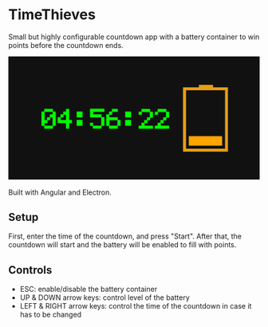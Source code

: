 # TimeThieves

Small but highly configurable countdown app with a battery container to win points before the countdown ends.

![alt text](https://github.com/guillemcordoba/TimeThieves/raw/master/src/assets/screenshot.png "Screenshot")

Built with Angular and Electron.

## Setup

First, enter the time of the countdown, and press "Start". After that, the countdown will start and
the battery will be enabled to fill with points.

## Controls

* ESC: enable/disable the battery container
* UP & DOWN arrow keys: control level of the battery
* LEFT & RIGHT arrow keys: control the time of the countdown in case it has to be changed
